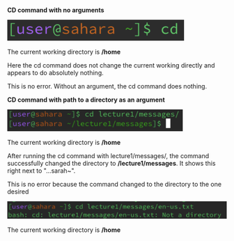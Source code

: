 **CD command with no arguments**

![Image](labss1.png)

The current working directory is **/home**

Here the cd command does not change the current working directly and appears to do absolutely nothing.

This is no error. Without an argument, the cd command does nothing.

**CD command with path to a directory as an argument**

![Image](lab1ssCD2.png)

The current working directory is **/home**

After running the cd command with lecture1/messages/, the command successfully changed the directory to **/lecture1/messages**. It shows this right next to "...sarah~".

This is no error because the command changed to the directory to the one desired

![Image](lab1ssCD3.png)

The current working directory is **/home**

